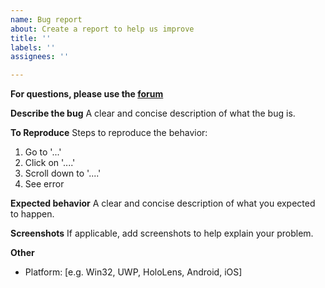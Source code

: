 ```yaml
---
name: Bug report
about: Create a report to help us improve
title: ''
labels: ''
assignees: ''

---
```


**For questions, please use the [forum](https://forum.babylonjs.com)**

**Describe the bug**
A clear and concise description of what the bug is.

**To Reproduce**
Steps to reproduce the behavior:
1. Go to '...'
2. Click on '....'
3. Scroll down to '....'
4. See error

**Expected behavior**
A clear and concise description of what you expected to happen.

**Screenshots**
If applicable, add screenshots to help explain your problem.

**Other**
 - Platform: [e.g. Win32, UWP, HoloLens, Android, iOS]
